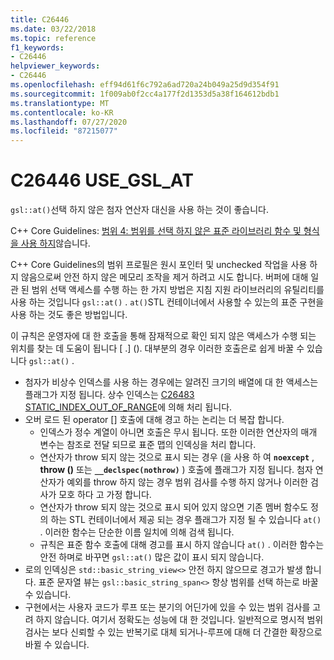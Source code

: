 ```yaml
---
title: C26446
ms.date: 03/22/2018
ms.topic: reference
f1_keywords:
- C26446
helpviewer_keywords:
- C26446
ms.openlocfilehash: eff94d61f6c792a6ad720a24b049a25d9d354f91
ms.sourcegitcommit: 1f009ab0f2cc4a177f2d1353d5a38f164612bdb1
ms.translationtype: MT
ms.contentlocale: ko-KR
ms.lasthandoff: 07/27/2020
ms.locfileid: "87215077"
---
```

# <a name="c26446-use_gsl_at"></a>C26446 USE_GSL_AT

`gsl::at()`선택 하지 않은 첨자 연산자 대신을 사용 하는 것이 좋습니다.

C++ Core Guidelines: [범위 4: 범위를 선택 하지 않은 표준 라이브러리 함수 및 형식을 사용 하지](https://github.com/isocpp/CppCoreGuidelines/blob/master/CppCoreGuidelines.md#probounds-bounds-safety-profile)않습니다.

C++ Core Guidelines의 범위 프로필은 원시 포인터 및 unchecked 작업을 사용 하지 않음으로써 안전 하지 않은 메모리 조작을 제거 하려고 시도 합니다. 버퍼에 대해 일관 된 범위 선택 액세스를 수행 하는 한 가지 방법은 지침 지원 라이브러리의 유틸리티를 사용 하는 것입니다 `gsl::at()` . `at()`STL 컨테이너에서 사용할 수 있는의 표준 구현을 사용 하는 것도 좋은 방법입니다.

이 규칙은 운영자에 대 한 호출을 통해 잠재적으로 확인 되지 않은 액세스가 수행 되는 위치를 찾는 데 도움이 됩니다 \[ .] (). 대부분의 경우 이러한 호출은로 쉽게 바꿀 수 있습니다 `gsl::at()` .

- 첨자가 비상수 인덱스를 사용 하는 경우에는 알려진 크기의 배열에 대 한 액세스는 플래그가 지정 됩니다. 상수 인덱스는 [C26483 STATIC_INDEX_OUT_OF_RANGE](c26483.md)에 의해 처리 됩니다.
- 오버 로드 된 operator [] 호출에 대해 경고 하는 논리는 더 복잡 합니다.
  - 인덱스가 정수 계열이 아니면 호출은 무시 됩니다. 또한 이러한 연산자의 매개 변수는 참조로 전달 되므로 표준 맵의 인덱싱을 처리 합니다.
  - 연산자가 throw 되지 않는 것으로 표시 되는 경우 (을 사용 하 여 **`noexcept`** , **throw ()** 또는 **`__declspec(nothrow)`** ) 호출에 플래그가 지정 됩니다. 첨자 연산자가 예외를 throw 하지 않는 경우 범위 검사를 수행 하지 않거나 이러한 검사가 모호 하다 고 가정 합니다.
  - 연산자가 throw 되지 않는 것으로 표시 되어 있지 않으면 기존 멤버 함수도 정의 하는 STL 컨테이너에서 제공 되는 경우 플래그가 지정 될 수 있습니다 `at()` . 이러한 함수는 단순한 이름 일치에 의해 검색 됩니다.
  - 규칙은 표준 함수 호출에 대해 경고를 표시 하지 않습니다 `at()` . 이러한 함수는 안전 하며로 바꾸면 `gsl::at()` 많은 값이 표시 되지 않습니다.
- 로의 인덱싱은 `std::basic_string_view<>` 안전 하지 않으므로 경고가 발생 합니다. 표준 문자열 뷰는 `gsl::basic_string_span<>` 항상 범위를 선택 하는로 바꿀 수 있습니다.
- 구현에서는 사용자 코드가 루프 또는 분기의 어딘가에 있을 수 있는 범위 검사를 고려 하지 않습니다. 여기서 정확도는 성능에 대 한 것입니다. 일반적으로 명시적 범위 검사는 보다 신뢰할 수 있는 반복기로 대체 되거나-루프에 대해 더 간결한 확장으로 바뀔 수 있습니다.
